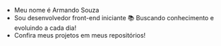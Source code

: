 - Meu nome é Armando Souza
- Sou desenvolvedor front-end iniciante
📚 Buscando conhecimento e evoluindo a cada dia!
- Confira meus projetos em meus repositórios!

